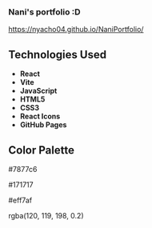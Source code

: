 ### Nani's portfolio :D

https://nyacho04.github.io/NaniPortfolio/

## Technologies Used

- **React**
- **Vite** 
- **JavaScript**
- **HTML5** 
- **CSS3**
- **React Icons**
- **GitHub Pages**

## Color Palette
#7877c6

#171717

#eff7af

rgba(120, 119, 198, 0.2)
